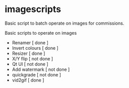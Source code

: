 # imagescripts
Basic script to batch operate on images for commissions. 

Basic scripts to operate on images 
- Renamer [ done ]
- Invert colours [ done ]
- Resizer [ done ]
- X/Y flip [ not done ]
- Qt UI [ not done ]
- Add watermark [ not done ]
- quickgrade [ not done ]
- vid2gif [ done ] 
